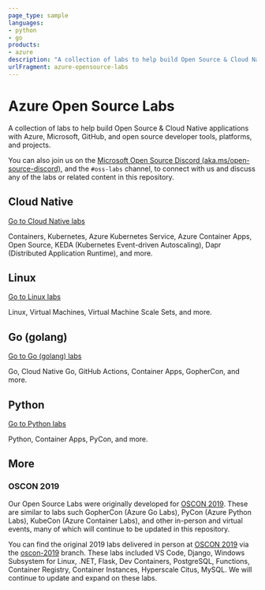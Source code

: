 ```yaml
---
page_type: sample
languages:
- python
- go
products:
- azure
description: "A collection of labs to help build Open Source & Cloud Native applications with Azure, Microsoft, GitHub, and open source developer tools, platforms, and projects."
urlFragment: azure-opensource-labs
---
```


# Azure Open Source Labs

A collection of labs to help build Open Source & Cloud Native applications with Azure, Microsoft, GitHub, and open source developer tools, platforms, and projects.


You can also join us on the [Microsoft Open Source Discord (aka.ms/open-source-discord)](https://aka.ms/open-source-discord), and the `#oss-labs` channel, to connect with us and discuss any of the labs or related content in this repository.

## Cloud Native

[Go to Cloud Native labs](cloud-native/#readme)

Containers, Kubernetes, Azure Kubernetes Service, Azure Container Apps, Open Source, KEDA (Kubernetes Event-driven Autoscaling), Dapr (Distributed Application Runtime), and more.

## Linux

[Go to Linux labs](linux/#readme)

Linux, Virtual Machines, Virtual Machine Scale Sets, and more.

## Go (golang)

[Go to Go (golang) labs](golang/#readme)

Go, Cloud Native Go, GitHub Actions, Container Apps, GopherCon, and more.

## Python

[Go to Python labs](python/#readme)

Python, Container Apps, PyCon, and more.

## More

### OSCON 2019

Our Open Source Labs were originally developed for [OSCON 2019](https://en.wikipedia.org/wiki/O%27Reilly_Open_Source_Convention). These are similar to labs such GopherCon (Azure Go Labs), PyCon (Azure Python Labs), KubeCon (Azure Container Labs), and other in-person and virtual events, many of which will continue to be updated in this repository.

You can find the original 2019 labs delivered in person at [OSCON 2019](https://en.wikipedia.org/wiki/O%27Reilly_Open_Source_Convention) via the [oscon-2019](https://github.com/Azure-Samples/azure-opensource-labs/tree/oscon-2019) branch. These labs included VS Code, Django, Windows Subsystem for Linux, .NET, Flask, Dev Containers, PostgreSQL, Functions, Container Registry, Container Instances, Hyperscale Citus, MySQL. We will continue to update and expand on these labs.
